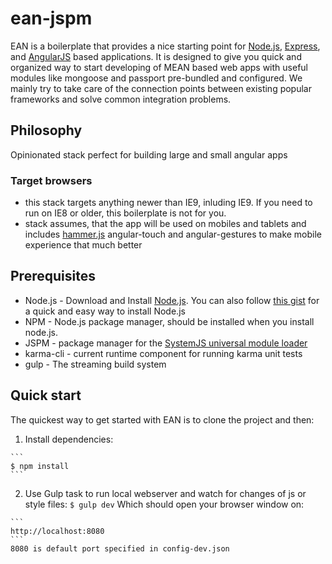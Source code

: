 # ean-jspm

EAN is a boilerplate that provides a nice starting point for [Node.js](http://www.nodejs.org/), [Express](http://expressjs.com/), and [AngularJS](http://angularjs.org/) based applications. It is designed to give you quick and organized way to start developing of MEAN based web apps with useful modules like mongoose and passport pre-bundled and configured. We mainly try to take care of the connection points between existing popular frameworks and solve common integration problems.
## Philosophy
Opinionated stack perfect for building large and small angular apps

### Target browsers
* this stack targets anything newer than IE9, inluding IE9. If you need to run on IE8 or older, this boilerplate is not for you.
* stack assumes, that the app will be used on mobiles and tablets and includes [hammer.js](http://hammerjs.github.io/)
angular-touch and angular-gestures to make mobile experience that much better

## Prerequisites
* Node.js - Download and Install [Node.js](http://www.nodejs.org/download/). You can also follow [this gist](https://gist.github.com/isaacs/579814) for a quick and easy way to install Node.js
* NPM - Node.js package manager, should be installed when you install node.js.
* JSPM - package manager for the [SystemJS universal module loader](https://github.com/systemjs/systemjs)
* karma-cli - current runtime component for running karma unit tests
* gulp - The streaming build system

## Quick start
  The quickest way to get started with EAN is to clone the project and then:

  1. Install dependencies:
    
    ```
    $ npm install
    ```
  2. Use Gulp task to run local webserver and watch for changes of js or style files:
    ```
    $ gulp dev
    ```
    Which should open your browser window on:
  
    ```
    http://localhost:8080
    ```
    8080 is default port specified in config-dev.json
